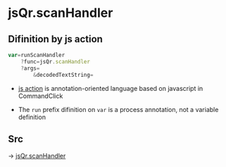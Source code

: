 # jsQr.scanHandler

## Difinition by js action

```js.js
var=runScanHandler
	?func=jsQr.scanHandler
	?args=
		&decodedTextString=
```

- [js action](#) is annotation-oriented language based on javascript in CommandClick

- The `run` prefix difinition on `var` is a process annotation, not a variable definition

## Src

-> [jsQr.scanHandler](https://github.com/puutaro/CommandClick/blob/master/app/src/main/java/com/puutaro/commandclick/fragment_lib/terminal_fragment/js_interface/qr/JsQr.kt#L99)


